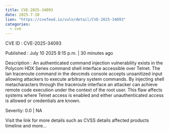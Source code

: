 ```yaml
--- 
title: CVE-2025-34093
date: 2025-7-10
lien: "https://cvefeed.io/vuln/detail/CVE-2025-34093"
categories:
  - cve
---
```


CVE ID : CVE-2025-34093

Published :  July 10
2025
8:15 p.m. | 30 minutes ago

Description : An authenticated command injection vulnerability exists in the Polycom HDX Series command shell interface accessible over Telnet. The lan traceroute command in the devcmds console accepts unsanitized input
allowing attackers to execute arbitrary system commands. By injecting shell metacharacters through the traceroute interface
an attacker can achieve remote code execution under the context of the root user. This flaw affects systems where Telnet access is enabled and either unauthenticated access is allowed or credentials are known.

Severity: 0.0 | NA

Visit the link for more details
such as CVSS details
affected products
timeline
and more...
